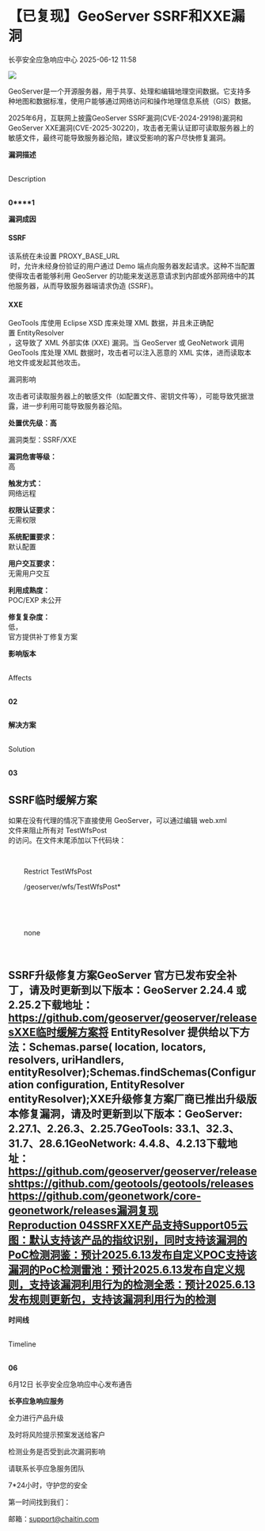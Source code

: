 #  【已复现】GeoServer SSRF和XXE漏洞  
 长亭安全应急响应中心   2025-06-12 11:58  
  
![](https://mmbiz.qpic.cn/sz_mmbiz_png/FOh11C4BDicRycsnO8OW2iauicrgUZd9Sf8AnxibANdrIGPY86Gp1CHD8ESuDPV6Kek68iaN2EMzINGmyYeWFnfibStA/640?wx_fmt=png&from=appmsg "")  
  
  
GeoServer是一个开源服务器，用于共享、处理和编辑地理空间数据。它支持多种地图和数据标准，使用户能够通过网络访问和操作地理信息系统（GIS）数据。  
  
  
2025年6月，互联网上披露GeoServer SSRF漏洞(CVE-2024-29198)漏洞和GeoServer XXE漏洞(CVE-2025-30220)，攻击者无需认证即可读取服务器上的敏感文件，最终可能导致服务器沦陷，建议受影响的客户尽快修复漏洞。  
  
  
**漏洞描述**  
  
   
Description  
   
  
  
  
**0****1**  
  
**漏洞成因**  
  
#### SSRF  
  
该系统在未设置 PROXY_BASE_URL  
 时，允许未经身份验证的用户通过 Demo 端点向服务器发起请求。这种不当配置使得攻击者能够利用 GeoServer 的功能来发送恶意请求到内部或外部网络中的其他服务器，从而导致服务器端请求伪造 (SSRF)。  
  
#### XXE  
  
GeoTools 库使用 Eclipse XSD 库来处理 XML 数据，并且未正确配置 EntityResolver  
，这导致了 XML 外部实体 (XXE) 漏洞。当 GeoServer 或 GeoNetwork 调用 GeoTools 库处理 XML 数据时，攻击者可以注入恶意的 XML 实体，进而读取本地文件或发起其他攻击。  
  
漏洞影响  
  
攻击者可读取服务器上的敏感文件（如配置文件、密钥文件等），可能导致凭据泄露，进一步利用可能导致服务器沦陷。  
  
  
**处置优先级：高**  
  
漏洞类型：SSRF/XXE  
  
**漏洞危害等级：**  
高  
  
**触发方式：**  
网络远程  
  
**权限认证要求：**  
无需权限  
  
**系统配置要求：**  
默认配置  
  
**用户交互要求：**  
无需用户交互  
  
**利用成熟度：**  
POC/EXP 未公开  
  
**修复复杂度：**  
低，  
官方提供补丁修复方案  
  
  
  
  
  
**影响版本**  
  
   
Affects  
   
  
  
  
**02**  
```
```  
  
**解决方案**  
  
   
Solution  
   
  
  
  
**03**  
  
##   
  
## SSRF临时缓解方案  
  
  
如果在没有代理的情况下直接使用 GeoServer，可以通过编辑 web.xml  
文件来阻止所有对 TestWfsPost  
的访问。在文件末尾添加以下代码块：  
  
  
<security-constraint>  
  
    <web-resource-collection>  
  
        <web-resource-name>Restrict TestWfsPost</web-resource-name>  
  
        <url-pattern>/geoserver/wfs/TestWfsPost*</url-pattern>  
  
    </web-resource-collection>  
  
    <auth-constraint>  
  
        <role-name>none</role-name>  
  
    </auth-constraint>  
  
</security-constraint>  
  
## SSRF升级修复方案GeoServer 官方已发布安全补丁，请及时更新到以下版本：GeoServer 2.24.4 或 2.25.2下载地址：https://github.com/geoserver/geoserver/releasesXXE临时缓解方案将 EntityResolver 提供给以下方法：Schemas.parse( location, locators, resolvers, uriHandlers, entityResolver);Schemas.findSchemas(Configuration configuration, EntityResolver entityResolver);XXE升级修复方案厂商已推出升级版本修复漏洞，请及时更新到以下版本：GeoServer: 2.27.1、2.26.3、2.25.7GeoTools: 33.1、32.3、31.7、28.6.1GeoNetwork: 4.4.8、4.2.13下载地址：https://github.com/geoserver/geoserver/releaseshttps://github.com/geotools/geotools/releaseshttps://github.com/geonetwork/core-geonetwork/releases漏洞复现Reproduction 04SSRFXXE产品支持Support05云图：默认支持该产品的指纹识别，同时支持该漏洞的PoC检测洞鉴：预计2025.6.13发布自定义POC支持该漏洞的PoC检测雷池：预计2025.6.13发布自定义规则，支持该漏洞利用行为的检测全悉：预计2025.6.13发布规则更新包，支持该漏洞利用行为的检测  
  
  
  
**时间线**  
  
   
Timeline  
   
  
  
  
**06**  
  
6月12日 长亭安全应急响应中心发布通告  
  
  
**长亭应急响应服务**  
  
  
  
  
全力进行产品升级  
  
及时将风险提示预案发送给客户  
  
检测业务是否受到此次漏洞影响  
  
请联系长亭应急服务团队  
  
7*24小时，守护您的安全  
  
  
第一时间找到我们：  
  
邮箱：support@chaitin.com  
  
